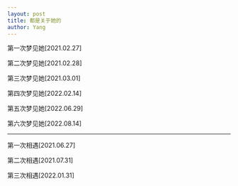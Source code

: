 ```yaml
---
layout: post
title: 都是关于她的
author: Yang
---
```

第一次梦见她[2021.02.27]

第二次梦见她[2021.02.28]

第三次梦见她[2021.03.01]

第四次梦见她[2022.02.14]

第五次梦见她[2022.06.29]

第六次梦见她[2022.08.14]

---

第一次相遇[2021.06.27]

第二次相遇[2021.07.31]

第三次相遇[2022.01.31]

